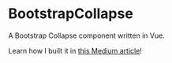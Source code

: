 # BootstrapCollapse

A Bootstrap Collapse component written in Vue.

Learn how I built it in [this Medium article](https://medium.com/@johnjsiman/recreating-the-bootstrap-collapse-component-in-vue-0a99b168440c)!